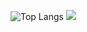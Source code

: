 ![Top Langs](https://github-readme-stats.vercel.app/api/top-langs/?username=meanJK&layout=compact)
<img src="https://github-readme-stats.vercel.app/api?username=meanJK&show_icons=true">
